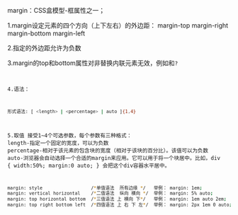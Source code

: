 margin：CSS盒模型-框属性之一；

1.margin设定元素的四个方向（上下左右）的外边距：
margin-top
margin-right
margin-bottom
margin-left

2.指定的外边距允许为负数

3.margin的top和bottom属性对非替换内联元素无效，例如<span>和<code>?

4.语法：
```bash
形式语法: [ <length> | <percentage> | auto ]{1,4}
```

5.取值
接受1~4个可选参数，每个参数有三种格式：
length-指定一个固定的宽度，可以为负数
percentage-相对于该元素的包含块的宽度（相对于该块的百分比）。该值可以为负数
auto-浏览器会自动选择一个合适的margin来应用。它可以用于将一个块居中。比如，div { width:50%;  margin:0 auto; } 会把这个div容器水平居中。

```bash
margin: style                  /*单值语法  所有边缘 */   举例： margin: 1em; 
margin: vertical horizontal    /*二值语法  纵向 横向 */  举例： margin: 5% auto;
margin: top horizontal bottom  /*三值语法 上 横向 下*/   举例： margin: 1em auto 2em; 
margin: top right bottom left  /*四值语法 上 右 下 左*/  举例： margin: 2px 1em 0 auto;
```



